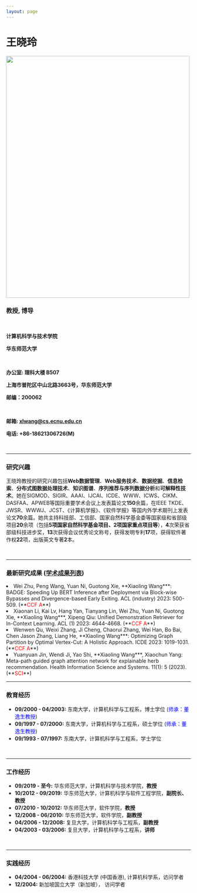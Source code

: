 ```yaml
---
layout: page
---
```


#  王晓玲 


<img src="https://yuewj123.github.io/xiaolingwang.jpg" class="floatpic" width="500" height="660">

<br>

### 教授, 博导

<br>

**计算机科学与技术学院**

**华东师范大学**

<br>

**办公室: 理科大楼 B507**

**上海市普陀区中山北路3663号，华东师范大学**

**邮编：200062**

<br>

**邮箱: xlwang@cs.ecnu.edu.cn**

**电话: +86-18621306726(M)**

<br>

---

### 研究兴趣

王晓玲教授的研究兴趣包括**Web数据管理**、**Web服务技术**、**数据挖掘**、**信息检索**、**分布式图数据处理技术**、**知识图谱**、**序列推荐与序列数据分析**和**可解释性技术**。她在SIGMOD、SIGIR、AAAI、IJCAI、ICDE、WWW、ICWS、CIKM、DASFAA、APWEB等国际重要学术会议上发表篇论文**150**余篇，在IEEE TKDE、JWSR、WWWJ、JCST、《计算机学报》、《软件学报》等国内外学术期刊上发表论文**70**余篇。她共主持科技部、工信部、国家自然科学基金委等国家级和省部级项目**20**余项（包括**5项国家自然科学基金项目、2项国家重点项目等**），**4**次荣获省部级科技进步奖，**13**次获得会议优秀论文称号，获得发明专利**17**项，获得软件著作权**22**项，出版英文专著**2**本。

<br>

---

### 最新研究成果 (<font color='blue'>[学术成果列表](https://yuewj123.github.io/publications)</font>)

<li>Wei Zhu,  Peng Wang,  Yuan Ni,  Guotong Xie,  **Xiaoling Wang***: BADGE: Speeding Up BERT Inference after Deployment via Block-wise Bypasses and Divergence-based Early Exiting. ACL (industry) 2023: 500-509. (**<font color='red'>CCF A</font>**)

<li>Xiaonan Li,  Kai Lv,  Hang Yan,  Tianyang Lin,  Wei Zhu,  Yuan Ni,  Guotong Xie,   **Xiaoling Wang***,  Xipeng Qiu: Unified Demonstration Retriever for In-Context Learning. ACL (1) 2023: 4644-4668. (**<font color='red'>CCF A</font>**)

<li>Wenwen Qu,  Weixi Zhang,  Ji Cheng,  Chaorui Zhang,  Wei Han,  Bo Bai,  Chen Jason Zhang,  Liang He,  **Xiaoling Wang***: Optimizing Graph Partition by Optimal Vertex-Cut: A Holistic Approach. ICDE 2023: 1019-1031. (**<font color='red'>CCF A</font>**)

<li>Yuanyuan Jin,  Wendi Ji,  Yao Shi,  **Xiaoling Wang***,  Xiaochun Yang: Meta-path guided graph attention network for explainable herb recommendation. Health Information Science and Systems. 11(1): 5 (2023). (**<font color='red'>SCI</font>**)

<br>

---

### 教育经历

- **09/2000 - 04/2003:** 东南大学，计算机科学与工程系，博士学位 (<font color='blue'>师承：董逸生教授</font>)
- **09/1997 - 07/2000:** 东南大学，计算机科学与工程系，硕士学位 (<font color='blue'>师承：董逸生教授</font>)   
- **09/1993 - 07/1997:** 东南大学，计算机科学与工程系，学士学位


<br>

---

### 工作经历

- **09/2019 - 至今:** 华东师范大学，计算机科学与技术学院，**教授**
- **10/2012 - 09/2019:** 华东师范大学，计算机科学与软件工程学院，**副院长、教授**
- **07/2010 - 10/2012:** 华东师范大学，软件学院，**教授**
- **12/2008 - 06/2010:** 华东师范大学，软件学院，**副教授**
- **04/2006 - 12/2008:** 复旦大学，计算机科学与工程系，**副教授**
- **04/2003 - 03/2006:** 复旦大学，计算机科学与工程系，**讲师**

<br>

---

### 实践经历

- **04/2004 - 06/2004:** 香港科技大学 (中国香港), 计算机科学系，访问学者
- **12/2004:** 新加坡国立大学（新加坡）， 访问学者
